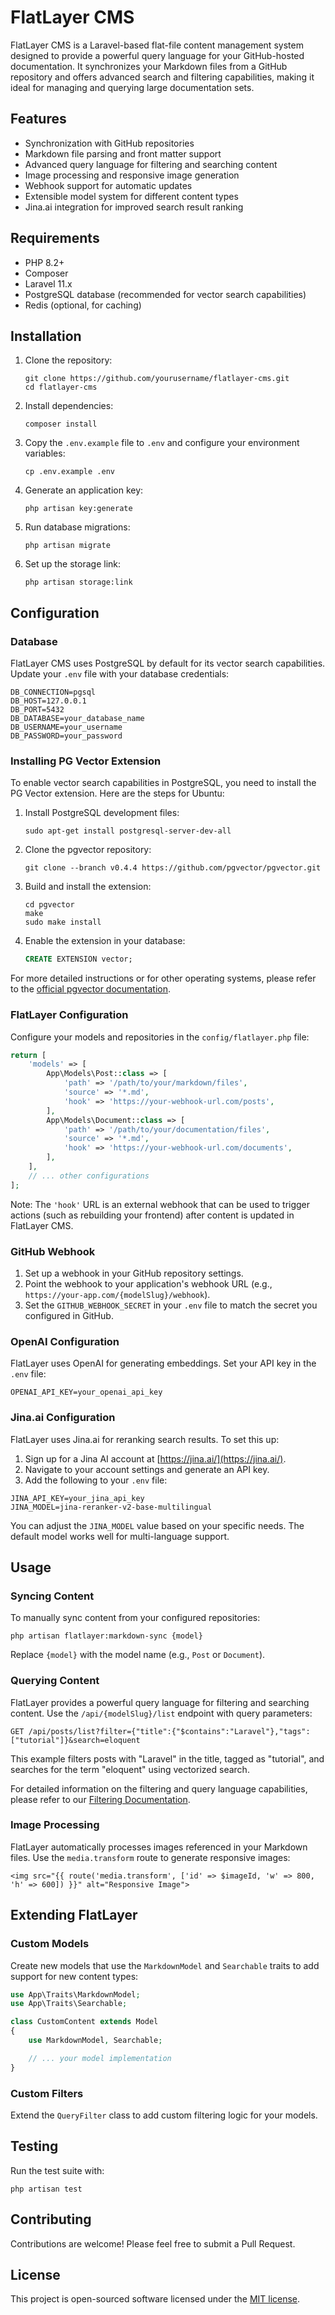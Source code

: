 # FlatLayer CMS

FlatLayer CMS is a Laravel-based flat-file content management system designed to provide a powerful query language for your GitHub-hosted documentation. It synchronizes your Markdown files from a GitHub repository and offers advanced search and filtering capabilities, making it ideal for managing and querying large documentation sets.

## Features

- Synchronization with GitHub repositories
- Markdown file parsing and front matter support
- Advanced query language for filtering and searching content
- Image processing and responsive image generation
- Webhook support for automatic updates
- Extensible model system for different content types
- Jina.ai integration for improved search result ranking

## Requirements

- PHP 8.2+
- Composer
- Laravel 11.x
- PostgreSQL database (recommended for vector search capabilities)
- Redis (optional, for caching)

## Installation

1. Clone the repository:
   ```
   git clone https://github.com/yourusername/flatlayer-cms.git
   cd flatlayer-cms
   ```

2. Install dependencies:
   ```
   composer install
   ```

3. Copy the `.env.example` file to `.env` and configure your environment variables:
   ```
   cp .env.example .env
   ```

4. Generate an application key:
   ```
   php artisan key:generate
   ```

5. Run database migrations:
   ```
   php artisan migrate
   ```

6. Set up the storage link:
   ```
   php artisan storage:link
   ```

## Configuration

### Database

FlatLayer CMS uses PostgreSQL by default for its vector search capabilities. Update your `.env` file with your database credentials:

```
DB_CONNECTION=pgsql
DB_HOST=127.0.0.1
DB_PORT=5432
DB_DATABASE=your_database_name
DB_USERNAME=your_username
DB_PASSWORD=your_password
```

### Installing PG Vector Extension

To enable vector search capabilities in PostgreSQL, you need to install the PG Vector extension. Here are the steps for Ubuntu:

1. Install PostgreSQL development files:
   ```
   sudo apt-get install postgresql-server-dev-all
   ```

2. Clone the pgvector repository:
   ```
   git clone --branch v0.4.4 https://github.com/pgvector/pgvector.git
   ```

3. Build and install the extension:
   ```
   cd pgvector
   make
   sudo make install
   ```

4. Enable the extension in your database:
   ```sql
   CREATE EXTENSION vector;
   ```

For more detailed instructions or for other operating systems, please refer to the [official pgvector documentation](https://github.com/pgvector/pgvector).

### FlatLayer Configuration

Configure your models and repositories in the `config/flatlayer.php` file:

```php
return [
    'models' => [
        App\Models\Post::class => [
            'path' => '/path/to/your/markdown/files',
            'source' => '*.md',
            'hook' => 'https://your-webhook-url.com/posts',
        ],
        App\Models\Document::class => [
            'path' => '/path/to/your/documentation/files',
            'source' => '*.md',
            'hook' => 'https://your-webhook-url.com/documents',
        ],
    ],
    // ... other configurations
];
```

Note: The `'hook'` URL is an external webhook that can be used to trigger actions (such as rebuilding your frontend) after content is updated in FlatLayer CMS.

### GitHub Webhook

1. Set up a webhook in your GitHub repository settings.
2. Point the webhook to your application's webhook URL (e.g., `https://your-app.com/{modelSlug}/webhook`).
3. Set the `GITHUB_WEBHOOK_SECRET` in your `.env` file to match the secret you configured in GitHub.

### OpenAI Configuration

FlatLayer uses OpenAI for generating embeddings. Set your API key in the `.env` file:

```
OPENAI_API_KEY=your_openai_api_key
```

### Jina.ai Configuration

FlatLayer uses Jina.ai for reranking search results. To set this up:

1. Sign up for a Jina AI account at [https://jina.ai/](https://jina.ai/).
2. Navigate to your account settings and generate an API key.
3. Add the following to your `.env` file:

```
JINA_API_KEY=your_jina_api_key
JINA_MODEL=jina-reranker-v2-base-multilingual
```

You can adjust the `JINA_MODEL` value based on your specific needs. The default model works well for multi-language support.

## Usage

### Syncing Content

To manually sync content from your configured repositories:

```
php artisan flatlayer:markdown-sync {model}
```

Replace `{model}` with the model name (e.g., `Post` or `Document`).

### Querying Content

FlatLayer provides a powerful query language for filtering and searching content. Use the `/api/{modelSlug}/list` endpoint with query parameters:

```
GET /api/posts/list?filter={"title":{"$contains":"Laravel"},"tags":["tutorial"]}&search=eloquent
```

This example filters posts with "Laravel" in the title, tagged as "tutorial", and searches for the term "eloquent" using vectorized search.

For detailed information on the filtering and query language capabilities, please refer to our [Filtering Documentation](./docs/filtering.md).

### Image Processing

FlatLayer automatically processes images referenced in your Markdown files. Use the `media.transform` route to generate responsive images:

```
<img src="{{ route('media.transform', ['id' => $imageId, 'w' => 800, 'h' => 600]) }}" alt="Responsive Image">
```

## Extending FlatLayer

### Custom Models

Create new models that use the `MarkdownModel` and `Searchable` traits to add support for new content types:

```php
use App\Traits\MarkdownModel;
use App\Traits\Searchable;

class CustomContent extends Model
{
    use MarkdownModel, Searchable;

    // ... your model implementation
}
```

### Custom Filters

Extend the `QueryFilter` class to add custom filtering logic for your models.

## Testing

Run the test suite with:

```
php artisan test
```

## Contributing

Contributions are welcome! Please feel free to submit a Pull Request.

## License

This project is open-sourced software licensed under the [MIT license](https://opensource.org/licenses/MIT).
